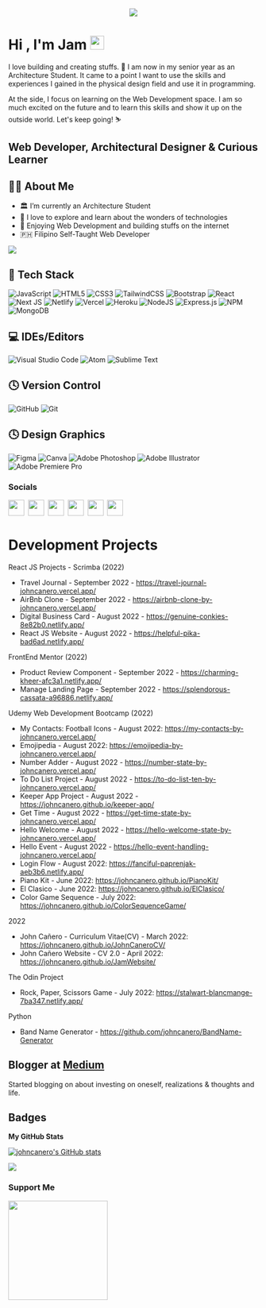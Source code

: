 <!--
**johncanero/JohnCanero** is a ✨ _special_ ✨ repository because its `README.md` (this file) appears on your GitHub profile.
Here are some ideas to get you started:
-->

<h1 align="center">
  <a href="https://git.io/typing-svg">
    <img src="https://readme-typing-svg.herokuapp.com?font=roboto&duration=5500&center=true&vCenter=true&width=500&lines=Hi+there!;+Nice+to+meet+you!+%3A)&size=30">
  </a>
</h1>

<h1 align="left">Hi , I'm Jam <img src="https://media.giphy.com/media/hvRJCLFzcasrR4ia7z/giphy.gif" width="28"></h1>

I love building and creating stuffs. 💛 I am now in my senior year as an Architecture Student. It came to a point I want to use the skills and experiences I gained in the physical design field and use it in programming. 

At the side, I focus on learning on the Web Development space. I am so much excited on the future and to learn this skills and show it up on the outside world. Let's keep going! ⛷️

Web Developer, Architectural Designer & Curious Learner
-----------------------------

<h2> 👩‍💻 About Me </h2>

- 🏛️ I’m currently an Architecture Student
- 🌱 I love to explore and learn about the wonders of technologies
- 💞️ Enjoying Web Development and building stuffs on the internet
- 🇵🇭 Filipino Self-Taught Web Developer

<a href="https://www.twitter.com/johncaneroo" target="_blank" rel="noreferrer"><img
src="https://img.shields.io/twitter/follow/johncaneroo?logo=twitter&style=for-the-badge&color=0891b2&labelColor=1c1917"
/></a>

## 💼 Tech Stack

![JavaScript](https://img.shields.io/badge/javascript-%23323330.svg?style=for-the-badge&logo=javascript&logoColor=%23F7DF1E) ![HTML5](https://img.shields.io/badge/html5-%23E34F26.svg?style=for-the-badge&logo=html5&logoColor=white) ![CSS3](https://img.shields.io/badge/css3-%231572B6.svg?style=for-the-badge&logo=css3&logoColor=white) ![TailwindCSS](https://img.shields.io/badge/tailwindcss-%2338B2AC.svg?style=for-the-badge&logo=tailwind-css&logoColor=white) 	![Bootstrap](https://img.shields.io/badge/bootstrap-%23563D7C.svg?style=for-the-badge&logo=bootstrap&logoColor=white) ![React](https://img.shields.io/badge/react-%2320232a.svg?style=for-the-badge&logo=react&logoColor=%2361DAFB) ![Next JS](https://img.shields.io/badge/Next-black?style=for-the-badge&logo=next.js&logoColor=white) ![Netlify](https://img.shields.io/badge/netlify-%23000000.svg?style=for-the-badge&logo=netlify&logoColor=#00C7B7) ![Vercel](https://img.shields.io/badge/vercel-%23000000.svg?style=for-the-badge&logo=vercel&logoColor=white) ![Heroku](https://img.shields.io/badge/heroku-%23430098.svg?style=for-the-badge&logo=heroku&logoColor=white) ![NodeJS](https://img.shields.io/badge/node.js-6DA55F?style=for-the-badge&logo=node.js&logoColor=white) ![Express.js](https://img.shields.io/badge/express.js-%23404d59.svg?style=for-the-badge&logo=express&logoColor=%2361DAFB) ![NPM](https://img.shields.io/badge/NPM-%23000000.svg?style=for-the-badge&logo=npm&logoColor=white) ![MongoDB](https://img.shields.io/badge/MongoDB-%234ea94b.svg?style=for-the-badge&logo=mongodb&logoColor=white)

## 💻 IDEs/Editors

![Visual Studio Code](https://img.shields.io/badge/Visual%20Studio%20Code-0078d7.svg?style=for-the-badge&logo=visual-studio-code&logoColor=white) ![Atom](https://img.shields.io/badge/Atom-%2366595C.svg?style=for-the-badge&logo=atom&logoColor=white) ![Sublime Text](https://img.shields.io/badge/sublime_text-%23575757.svg?style=for-the-badge&logo=sublime-text&logoColor=important)

## 🕓 Version Control 

![GitHub](https://img.shields.io/badge/github-%23121011.svg?style=for-the-badge&logo=github&logoColor=white) ![Git](https://img.shields.io/badge/git-%23F05033.svg?style=for-the-badge&logo=git&logoColor=white)


## 🕓 Design Graphics

![Figma](https://img.shields.io/badge/figma-%23F24E1E.svg?style=for-the-badge&logo=figma&logoColor=white) ![Canva](https://img.shields.io/badge/Canva-%2300C4CC.svg?style=for-the-badge&logo=Canva&logoColor=white) ![Adobe Photoshop](https://img.shields.io/badge/adobe%20photoshop-%2331A8FF.svg?style=for-the-badge&logo=adobe%20photoshop&logoColor=white) ![Adobe Illustrator](https://img.shields.io/badge/adobe%20illustrator-%23FF9A00.svg?style=for-the-badge&logo=adobe%20illustrator&logoColor=white) ![Adobe Premiere Pro](https://img.shields.io/badge/Adobe%20Premiere%20Pro-9999FF.svg?style=for-the-badge&logo=Adobe%20Premiere%20Pro&logoColor=white)


### Socials 

<p align="left"><a href="https://www.github.com/johncanero" target="_blank" rel="noreferrer"><img src="https://raw.githubusercontent.com/danielcranney/readme-generator/main/public/icons/socials/github-dark.svg" width="32" height="32" /></a> &nbsp;<a href="http://www.instagram.com/johncanero" target="_blank" rel="noreferrer"><img src="https://raw.githubusercontent.com/danielcranney/readme-generator/main/public/icons/socials/instagram.svg" width="32" height="32" /></a>&nbsp; <a href="https://www.linkedin.com/in/johncanero/" target="_blank" rel="noreferrer"><img src="https://raw.githubusercontent.com/danielcranney/readme-generator/main/public/icons/socials/linkedin.svg" width="32" height="32" /></a>&nbsp; <a href="https://stackoverflow.com/users/18350006/john-ca%c3%b1ero" target="_blank" rel="noreferrer"><img src="https://raw.githubusercontent.com/danielcranney/readme-generator/main/public/icons/socials/stackoverflow.svg" width="32" height="32" /></a>&nbsp; <a href="https://www.twitter.com/johncaneroo" target="_blank" rel="noreferrer"><img src="https://raw.githubusercontent.com/danielcranney/readme-generator/main/public/icons/socials/twitter.svg" width="32" height="32" /></a>&nbsp; <a href="https://www.youtube.com/channel/UCc5-wuapiL6SGf1eTpiWEkg" target="_blank" rel="noreferrer"><img src="https://raw.githubusercontent.com/danielcranney/readme-generator/main/public/icons/socials/youtube.svg" width="32" height="32" /></a></p>


<h1> Development Projects </h1>

React JS Projects - Scrimba (2022)
- Travel Journal - September 2022 - https://travel-journal-johncanero.vercel.app/
- AirBnb Clone - September 2022 - https://airbnb-clone-by-johncanero.vercel.app/
- Digital Business Card - August 2022 - https://genuine-conkies-8e82b0.netlify.app/
- React JS Website - August 2022 - https://helpful-pika-bad6ad.netlify.app/

FrontEnd Mentor (2022)
- Product Review Component - September 2022 - https://charming-kheer-afc3a1.netlify.app/
- Manage Landing Page - September 2022 - https://splendorous-cassata-a96886.netlify.app/

Udemy Web Development Bootcamp (2022)
- My Contacts: Football Icons - August 2022: https://my-contacts-by-johncanero.vercel.app/
- Emojipedia - August 2022: https://emojipedia-by-johncanero.vercel.app/
- Number Adder - August 2022 - https://number-state-by-johncanero.vercel.app/
- To Do List Project - August 2022 - https://to-do-list-ten-by-johncanero.vercel.app/
- Keeper App Project - August 2022 - https://johncanero.github.io/keeper-app/
- Get Time - August 2022 - https://get-time-state-by-johncanero.vercel.app/
- Hello Welcome - August 2022 - https://hello-welcome-state-by-johncanero.vercel.app/
- Hello Event - August 2022 - https://hello-event-handling-johncanero.vercel.app/
- Login Flow - August 2022: https://fanciful-paprenjak-aeb3b6.netlify.app/
- Piano Kit - June 2022: https://johncanero.github.io/PianoKit/
- El Clasico - June 2022: https://johncanero.github.io/ElClasico/
- Color Game Sequence - July 2022: https://johncanero.github.io/ColorSequenceGame/ 

2022 
- John Cañero - Curriculum Vitae(CV) - March 2022: https://johncanero.github.io/JohnCaneroCV/ 
- John Cañero Website - CV 2.0 - April 2022: https://johncanero.github.io/JamWebsite/

The Odin Project 
- Rock, Paper, Scissors Game - July 2022: https://stalwart-blancmange-7ba347.netlify.app/

 Python 
 - Band Name Generator - https://github.com/johncanero/BandName-Generator 
 
 

## Blogger at <a href="https://medium.com/@johncanero">Medium</a> </h2>
Started blogging on about investing on oneself, realizations & thoughts and life. 



## Badges
<b>My GitHub Stats</b>

<a href="http://www.github.com/johncanero"><img src="https://github-readme-stats.vercel.app/api?username=johncanero&show_icons=true&hide=&count_private=true&title_color=0891b2&text_color=ffffff&icon_color=0891b2&bg_color=1c1917&hide_border=true&show_icons=true" alt="johncanero's GitHub stats" /></a>

<a href="http://www.github.com/johncanero"><img src="https://github-readme-streak-stats.herokuapp.com/?user=johncanero&stroke=ffffff&background=1c1917&ring=0891b2&fire=0891b2&currStreakNum=ffffff&currStreakLabel=0891b2&sideNums=ffffff&sideLabels=ffffff&dates=ffffff&hide_border=true" /></a>


### Support Me
<a href="https://www.buymeacoffee.com/johncanero"><img src="https://cdn.buymeacoffee.com/buttons/v2/default-yellow.png" width="200" /></a>





